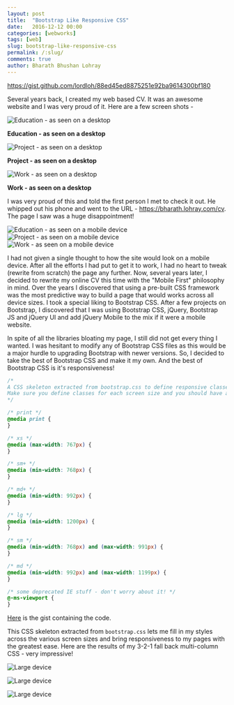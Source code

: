 ```yaml
---
layout: post
title:  "Bootstrap Like Responsive CSS"
date:   2016-12-12 00:00
categories: [webworks]
tags: [web]
slug: bootstrap-like-responsive-css
permalink: /:slug/
comments: true
author: Bharath Bhushan Lohray
---
```

https://gist.github.com/lordloh/88ed45ed8875251e92ba9614300bf180

Several years back, I created my web based CV. It was an awesome website and I was very proud of it. Here are a few screen shots -

![Education - as seen on a desktop](https://s3.amazonaws.com/cdn.bharath.lohray.com/weblog/im/bootstrap-like-responsive-css/education_pg_dt.png)

__Education - as seen on a desktop__


![Project - as seen on a desktop](https://s3.amazonaws.com/cdn.bharath.lohray.com/weblog/im/bootstrap-like-responsive-css/projects_pg_dt.png)

__Project - as seen on a desktop__


![Work - as seen on a desktop](https://s3.amazonaws.com/cdn.bharath.lohray.com/weblog/im/bootstrap-like-responsive-css/work_pg_dt.png)

__Work - as seen on a desktop__


I was very proud of this and told the first person I met to check it out. He whipped out his phone and went to the URL - https://bharath.lohray.com/cv. The page I saw was a huge disappointment!


![Education - as seen on a mobile device](https://s3.amazonaws.com/cdn.bharath.lohray.com/weblog/im/bootstrap-like-responsive-css/education_pg_m.png) ![Project - as seen on a mobile device](https://s3.amazonaws.com/cdn.bharath.lohray.com/weblog/im/bootstrap-like-responsive-css/projects_pg_m.png) ![Work - as seen on a mobile device](https://s3.amazonaws.com/cdn.bharath.lohray.com/weblog/im/bootstrap-like-responsive-css/work_pg_m.png)

I had not given a single thought to how the site would look on a mobile device. After all the efforts I had put to get it to work, I had no heart to tweak (rewrite from scratch) the page any further. Now, several years later, I decided to rewrite my online CV this time with the "Mobile First" philosophy in mind. Over the years I discovered that using a pre-built CSS framework was the most predictive way to build a page that would works across all device sizes. I took a special liking to Bootstrap CSS. After a few projects on Bootstrap, I discovered that I was using Bootstrap CSS, jQuery, Bootstrap JS and jQuery UI and add jQuery Mobile to the mix if it were a mobile website.

In spite of all the libraries bloating my page, I still did not get every thing I wanted. I was hesitant to modify any of Bootstrap CSS files as this would be a major hurdle to upgrading Bootstrap with newer versions. So, I decided to take the best of Bootstrap CSS and make it my own. And the best of Bootstrap CSS is it's responsiveness!

```css
/*
A CSS skeleton extracted from bootstrap.css to define responsive classes.
Make sure you define classes for each screen size and you should have a responsive design :-)
*/

/* print */
@media print {
}

/* xs */
@media (max-width: 767px) {
}

/* sm+ */
@media (min-width: 768px) {
}

/* md+ */
@media (min-width: 992px) {
}

/* lg */
@media (min-width: 1200px) {
}

/* sm */
@media (min-width: 768px) and (max-width: 991px) {
}

/* md */
@media (min-width: 992px) and (max-width: 1199px) {
}

/* some deprecated IE stuff - don't worry about it! */
@-ms-viewport {
}
```
[Here](https://gist.github.com/lordloh/88ed45ed8875251e92ba9614300bf180) is the gist containing the code.

This CSS skeleton extracted from `bootstrap.css` lets me fill in my styles across the various screen sizes and bring responsiveness to my pages with the greatest ease. Here are the results of my 3-2-1 fall back multi-column CSS - very impressive!

![Large device](https://s3.amazonaws.com/cdn.bharath.lohray.com/weblog/im/bootstrap-like-responsive-css/projects_pg_lg.png)

![Large device](https://s3.amazonaws.com/cdn.bharath.lohray.com/weblog/im/bootstrap-like-responsive-css/projects_pg_md.png)

![Large device](https://s3.amazonaws.com/cdn.bharath.lohray.com/weblog/im/bootstrap-like-responsive-css/projects_pg_sm-xs.png)
